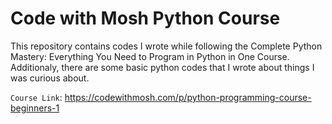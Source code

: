# Code with Mosh Python Course

This repository contains codes I wrote while following the Complete Python Mastery: Everything You Need to Program in Python in One Course. Additionaly, there are some basic python codes that I wrote about things I was curious about.

`Course Link`: https://codewithmosh.com/p/python-programming-course-beginners-1
